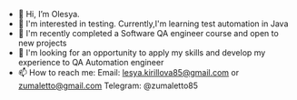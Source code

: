 - 👋 Hi, I’m Olesya. 
- 👀 I'm interested in testing. Currently,I'm learning test automation in Java
- 🌱 I'm recently completed a Software QA engineer course and open to new projects
- 💞️ I'm looking for an opportunity to apply my skills and develop my experience to QA Automation engineer
- 📫 How to reach me: Email: lesya.kirillova85@gmail.com or zumaletto@gmail.com
                      Telegram: @zumaletto85


<!---
Zumaletto/Zumaletto is a ✨ special ✨ repository because its `README.md` (this file) appears on your GitHub profile.
You can click the Preview link to take a look at your changes.
--->
